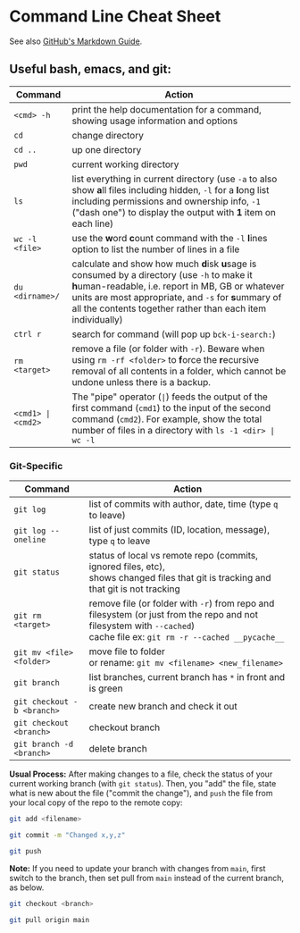 # Command Line Cheat Sheet

See also [GitHub's Markdown Guide](https://docs.github.com/en/get-started/writing-on-github/getting-started-with-writing-and-formatting-on-github/basic-writing-and-formatting-syntax).

## Useful bash, emacs, and git:
| Command | Action |
| --- | --- |
| `<cmd> -h` |          print the help documentation for a command, showing usage information and options |
| `cd`	|		change directory |
|`cd ..` |		up one directory |
| `pwd` | 		current working directory |
| `ls` | 		list everything in current directory (use `-a` to also show **a**ll files including hidden, `-l` for a **l**ong list including permissions and ownership info, `-1` ("dash one") to display the output with **1** item on each line) |
| `wc -l <file>` |      use the **w**ord **c**ount command with the `-l` **l**ines option to list the number of lines in a file |
| `du <dirname>/`|      calculate and show how much **d**isk **u**sage is consumed by a directory (use `-h` to make it **h**uman-readable, i.e. report in MB, GB or whatever units are most appropriate, and `-s` for **s**ummary of all the contents together rather than each item individually) |        
| `ctrl r` |		search for command (will pop up `bck-i-search:`) |
| `rm <target>` |       remove a file (or folder with `-r`). Beware when using `rm -rf <folder>` to **f**orce the **r**ecursive removal of all contents in a folder, which cannot be undone unless there is a backup. |
| `<cmd1> \| <cmd2>` |   The "pipe" operator (`\|`) feeds the output of the first command (`cmd1`) to the input of the second command (`cmd2`). For example, show the total number of files in a directory with `ls -1 <dir> \| wc -l`|

### Git-Specific
| Command | Action |
| --- | --- |
| `git log`   | 		list of commits with author, date, time (type `q` to leave) |
| `git log --oneline` | 		list of just commits (ID, location, message), type `q` to leave |
| `git status`  | 	status of local vs remote repo (commits, ignored files, etc), <br> shows changed files that git is tracking and that git is not tracking   |
| `git rm <target>`   | 		remove file (or folder with `-r`) from repo and filesystem (or just from the repo and not filesystem with `--cached`) <br>cache file ex: `git rm -r --cached __pycache__` |
| `git mv <file> <folder>`   | 			move file to folder <br>or rename: `git mv <filename> <new_filename>` |
| `git branch`   | 				list branches, current branch has `*` in front and is green |
| `git checkout -b <branch>`   | 		create new branch and check it out |
| `git checkout <branch>`   |			checkout branch |
| `git branch -d <branch>`   | 			delete branch |

**Usual Process:**
After making changes to a file, check the status of your current working branch (with `git status`). Then, you "add" the file, state what is new about the file ("commit the change"), and `push` the file from your local copy of the repo to the remote copy:

```bash
git add <filename>

git commit -m "Changed x,y,z"

git push

```

**Note:** If you need to update your branch with changes from `main`, first switch to the branch, then set pull from `main` instead of the current branch, as below.

```bash
git checkout <branch>		

git pull origin main
```
